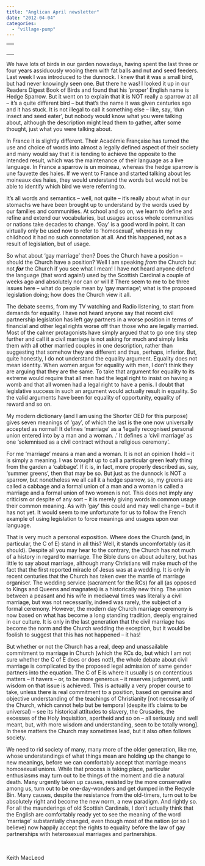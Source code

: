 ```yaml
---
title: "Anglican April newsletter"
date: "2012-04-04"
categories: 
  - "village-pump"
---
```


<table width="100%" cellspacing="0" cellpadding="0"><tbody><tr><td><div><div></div>&nbsp;<div></div></div></td></tr></tbody></table>

We have lots of birds in our garden nowadays, having spent the last three or four years assiduously wooing them with fat balls and nut and seed feeders. Last week I was introduced to the dunnock. I knew that it was a small bird, but had never knowingly seen one. But there he was! I looked it up in our Readers Digest Book of Birds and found that his ‘proper’ English name is Hedge Sparrow. But it went on to explain that it is NOT really a sparrow at all – it’s a quite different bird – but that’s the name it was given centuries ago and it has stuck. It is not illegal to call it something else – like, say, ‘dun insect and seed eater’, but nobody would know what you were talking about, although the description might lead them to gather, after some thought, just what you were talking about.

In France it is slightly different. Their Académie Française has turned the use and choice of words into almost a legally defined aspect of their society and many would say that it is tending to achieve the opposite to the intended result, which was the maintenance of their language as a live language. In France a sparrow is un moineau, whereas the hedge sparrow is une fauvette des haies. If we went to France and started talking about les moineaux des haies, they would understand the words but would not be able to identify which bird we were referring to.

It’s all words and semantics – well, not quite – it’s really about what in our stomachs we have been brought up to understand by the words used by our families and communities. At school and so on, we learn to define and refine and extend our vocabularies, but usages across whole communities or nations take decades to change. ‘Gay’ is a good word in point. It can virtually only be used now to refer to ‘homosexual’, whereas in my childhood it had no such connotation at all. And this happened, not as a result of legislation, but of usage.

So what about ‘gay marriage’ then? Does the Church have a position – should the Church have a position? Well I am speaking _from_ the Church but not **_for_** the Church if you see what I mean! I have not heard anyone defend the language (that word again!) used by the Scottish Cardinal a couple of weeks ago and absolutely nor can or will I! There seem to me to be three issues here – what do people mean by ‘gay marriage’; what is the proposed legislation doing; how does the Church view it all.

The debate seems, from my TV watching and Radio listening, to start from demands for equality. I have not heard anyone say that recent civil partnership legislation has left gay partners in a worse position in terms of financial and other legal rights worse off than those who are legally married. Most of the calmer protagonists have simply argued that to go one tiny step further and call it a civil marriage is not asking for much and simply links them with all other married couples in one description, rather than suggesting that somehow they are different and thus, perhaps, inferior. But, quite honestly, I do not understand the equality argument. Equality does not mean identity. When women argue for equality with men, I don’t think they are arguing that they are the same. To take that argument for equality to its extreme would require that all men had the legal right to insist on having a womb and that all women had a legal right to have a penis. I doubt that legislative success in such an argument would actually result in equality. So the valid arguments have been for equality of opportunity, equality of reward and so on.

My modern dictionary (and I am using the Shorter OED for this purpose) gives seven meanings of ‘gay’, of which the last is the one now universally accepted as normal! It defines ‘marriage’ as a ‘legally recognised personal union entered into by a man and a woman. .’ It defines a ‘civil marriage’ as one ‘solemnised as a civil contract without a religious ceremony’.

For me ‘marriage’ means a man and a woman. It is not an opinion I hold – it is simply a meaning. I was brought up to call a particular green leafy thing from the garden a ‘cabbage’. If it is, in fact, more properly described as, say, ‘summer greens’, then that may be so. But just as the dunnock is NOT a sparrow, but nonetheless we all call it a hedge sparrow, so, my greens are called a cabbage and a formal union of a man and a woman is called a marriage and a formal union of two women is not. This does not imply any criticism or despite of any sort – it is merely giving words in common usage their common meaning. As with ‘gay’ this could and may well change – but it has not yet. It would seem to me unfortunate for us to follow the French example of using legislation to force meanings and usages upon our language.

That is very much a personal exposition. Where does the Church (and, in particular, the C of E) stand in all this? Well, it stands uncomfortably (as it should). Despite all you may hear to the contrary, the Church has not much of a history in regard to marriage. The Bible duns on about adultery, but has little to say about marriage, although many Christians will make much of the fact that the first reported miracle of Jesus was at a wedding. It is only in recent centuries that the Church has taken over the mantle of marriage organiser. The wedding service (sacrament for the RCs) for all (as opposed to Kings and Queens and magnates) is a historically new thing. The union between a peasant and his wife in mediaeval times was literally a civil marriage, but was not necessarily, indeed was rarely, the subject of a formal ceremony. However, the modern day Church marriage ceremony is now based on what has become a long standing tradition, deeply engrained in our culture. It is only in the last generation that the civil marriage has become the norm and the Church wedding the exception, but it would be foolish to suggest that this has not happened – it has!

But whether or not the Church has a real, deep and unassailable commitment to marriage in Church (which the RCs do, but which I am not sure whether the C of E does or does not!), the whole debate about civil marriage is complicated by the proposed legal admission of same gender partners into the equation. The C of E is where it usually is on contentious matters – it havers – or, to be more generous – it reserves judgement, until wisdom on that issue is achieved. This is actually a very proper course to take, unless there is real commitment to a position, based on genuine and objective understanding of the teachings of Christianity \[not necessarily of the Church, which cannot help but be temporal (despite it’s claims to be universal) – see its historical attitudes to slavery, the Crusades, the excesses of the Holy Inquisition, apartheid and so on – all seriously and well meant, but, with more wisdom and understanding, seen to be totally wrong\]. In these matters the Church may sometimes lead, but it also often follows society.

We need to rid society of many, many more of the older generation, like me, whose understandings of what things mean are holding up the change to new meanings, before we can comfortably accept that marriage means homosexual unions. While that process is taking place, particular enthusiasms may turn out to be things of the moment and die a natural death. Many urgently taken up causes, resisted by the more conservative among us, turn out to be one-day-wonders and get dumped in the Recycle Bin. Many causes, despite the resistance from the old-timers, turn out to be absolutely right and become the new norm, a new paradigm. And rightly so. For all the maunderings of old Scottish Cardinals, I don’t actually think that the English are comfortably ready yet to see the meaning of the word ‘marriage’ substantially changed, even though most of the nation (or so I believe) now happily accept the rights to equality before the law of gay partnerships with heterosexual marriages and partnerships.

 

Keith MacLeod
